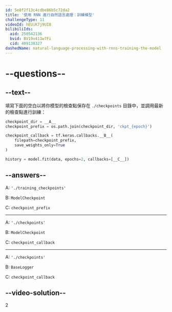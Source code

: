 ```yaml
---
id: 5e8f2f13c4cdbe86b5c72da2
title: '使用 RNN 進行自然語言處理：訓練模型'
challengeType: 11
videoId: hEUiK7j9UI8
bilibiliIds:
  aid: 250542136
  bvid: BV19v411w7Fi
  cid: 409138327
dashedName: natural-language-processing-with-rnns-training-the-model
---
```


# --questions--

## --text--

填寫下面的空白以將你模型的檢查點保存在 `./checkpoints` 目錄中，並調用最新的檢查點進行訓練：

```py
checkpoint_dir = __A__
checkpoint_prefix = os.path.join(checkpoint_dir, 'ckpt_{epoch}')

checkpoint_callback = tf.keras.callbacks.__B__(
    filepath=checkpoint_prefix,
    save_weights_only=True
)

history = model.fit(data, epochs=2, callbacks=[__C__])
```

## --answers--

A: `'./training_checkpoints'`

B: `ModelCheckpoint`

C: `checkpoint_prefix`

---

A: `'./checkpoints'`

B: `ModelCheckpoint`

C: `checkpoint_callback`

---

A: `'./checkpoints'`

B: `BaseLogger`

C: `checkpoint_callback`

## --video-solution--

2

